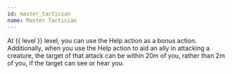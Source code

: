 ```yaml
---
id: master_tactician
name: Master Tactician
---
```

At {{ level }} level, you can use the Help action as a bonus action. Additionally, when you use the Help action to aid an ally in attacking
a creature, the target of that attack can be within 20m of you, rather than 2m of you, if the target can see or hear you.
